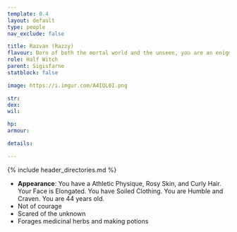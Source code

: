 ```yaml
---
template: 0.4
layout: default
type: people
nav_exclude: false

title: Razvan (Razzy)
flavour: Born of both the mortal world and the unseen, you are an enigma to some and feared by many. Yours is the tale of what happens when two worlds collide.
role: Half Witch
parent: Sigisfarne
statblock: false

image: https://i.imgur.com/A4IQL0I.png

str: 
dex: 
wil: 

hp: 
armour: 

details:

---
```


{% include header_directories.md %}

- **Appearance**: You have a Athletic Physique, Rosy Skin, and Curly Hair. Your Face is Elongated. You have Soiled Clothing. You are Humble and Craven. You are 44 years old.
- Not of courage
- Scared of the unknown
- Forages medicinal herbs and making potions
